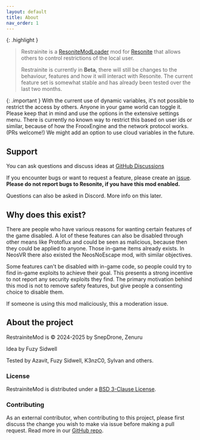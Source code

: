 ```yaml
---
layout: default
title: About
nav_order: 1
---
```


{: .highlight }
> Restrainite is a [ResoniteModLoader](https://github.com/resonite-modding-group/ResoniteModLoader) mod for 
> [Resonite](https://resonite.com/) that allows others to control restrictions of the local user. 
>
> Restrainite is currently in **Beta**, there will still be changes to the behaviour, features and how it will
> interact with Resonite. The current feature set is somewhat stable and has already been tested over the last two months.

{: .important }
With the current use of dynamic variables, it's not possible to restrict the access by others. Anyone in
your game world can toggle it. Please keep that in mind and use the options in the extensive settings menu.
There is currently no known way to restrict this based on user ids or similar, because of how the FrooxEngine and 
the network protocol works. (PRs welcome!) We might add an option to use cloud variables in the future.

## Support
You can ask questions and discuss ideas at [GitHub Discussions](https://github.com/Restrainite/RestrainiteMod/discussions)

If you encounter bugs or want to request a feature, please create an [issue](https://github.com/Restrainite/RestrainiteMod/issues/new?template=Blank+issue). **Please do not report bugs to Resonite, if you have this mod enabled.**

Questions can also be asked in Discord. More info on this later.

## Why does this exist?
There are people who have various reasons for wanting certain features of the game disabled. A lot of these features 
can also be disabled through other means like Protoflux and could be seen as malicious, because then they could be 
applied to anyone. Those in-game items already exists. In NeosVR there also existed the NeosNoEscape mod, with similar 
objectives.

Some features can't be disabled with in-game code, so people could try to find in-game exploits to achieve their goal.
This presents a strong incentive to not report any security exploits they find. The primary motivation behind this mod 
is not to remove safety features, but give people a consenting choice to disable them.

If someone is using this mod maliciously, this a moderation issue. 

## About the project
RestrainiteMod is © 2024-2025 by SnepDrone, Zenuru

Idea by Fuzy Sidwell

Tested by Azavit, Fuzy Sidwell, K3nzC0, Sylvan and others.

### License
RestrainiteMod is distributed under a [BSD 3-Clause License](https://github.com/Restrainite/RestrainiteMod?tab=BSD-3-Clause-1-ov-file).

### Contributing
As an external contributor, when contributing to this project, please first discuss the change you wish to make via issue before making a pull request. Read more in our [GitHub repo](https://github.com/Restrainite/RestrainiteMod/blob/main/CONTRIBUTING.md).
